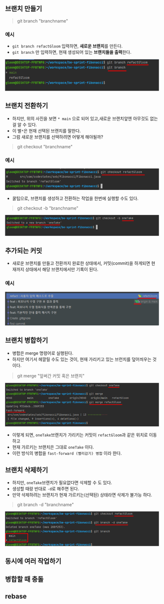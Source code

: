 ## 브랜치 만들기 
> git branch "branchname"

### 예시 
 -  `git branch refactGloom` 입력하면, **새로운 브랜치**를 만든다.
 - `git branch` 만 입력하면, 현재 생성되어 있는 **브랜치들을 출력**한다.
 
 <img src="./images/gitBranch1.png">


## 브랜치 전환하기
 - 하지만, 위의 사진을 보면 `* main` 으로 되어 있고,새로운 브랜치앞엔 아무것도 없는 걸 알 수 있다.
 - 이 별`*`은 현재 선택된 브랜치를 말한다.
 - 그럼 새로운 브랜치를 선택하려면 어떻게 해야될까? 

 > git checkout "branchname"

### 예시 
 <img src="./images/gitBranchCheckOut.png">
 
  - 꿀팁으로, 브랜치를 생성하고 전환하는 작업을 한번에 실행할 수도 있다. 
> git checkout -b "branchname"

 <img src="./images/gitBranchOneTake.png">



## 추가되는 커밋
 - 새로운 브랜치를 만들고 전환까지 완료한 상태에서, 커밋(commit)을 하게되면 현재까지 상태에서 해당 브랜치에서만 기록이 된다.

### 예시 
 <img src="./images/gitNewBranchCommit.png">


## 브랜치 병합하기 
 - 병합은 merge 명령어로 실행된다. 
 - 하지만 여기서 헤깔릴 수도 있는 것이, 현재 가리키고 있는 브런치를 덮어씌우는 것이다.

> git merge "앞써간 커밋 혹은 브랜치"

 <img src="./images/gitBranchMerge.png">

- 이렇게 되면, `oneTake`브랜치가 가리키는 커밋이 `refactGloom`과 같은 위치로 이동하고
- 현재 가르키는 브랜치은 그대로 `oneTake` 이다.
- 이런 방식의 병합을  `fast-forward (빨리감기) 병합` 이라 한다.

## 브랜치 삭제하기 
 - 하지만, `oneTake`브랜치가 필요없다면 삭제할 수 도 있다.
 - 생성할 때랑 반대로 `-d`로 해주면 된다. 
 - 만약 삭제하려는 브랜치가 현재 가르키는(선택된) 상태라면 삭제가 불가능 하다. 
> git branch -d "branchname"

 <img src="./images/gitBranchDelete.png">
 
 ## 동시에 여러 작업하기
 
 ## 병합할 때 충돌
 
 ## rebase
